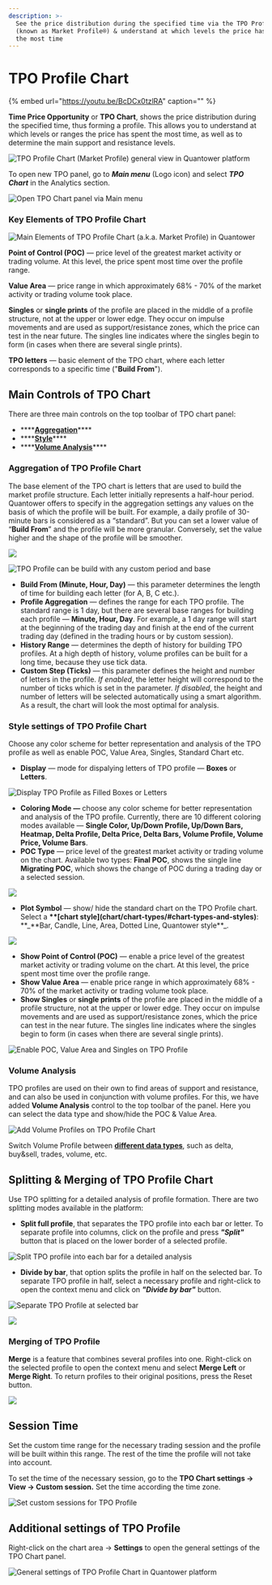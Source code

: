 ```yaml
---
description: >-
  See the price distribution during the specified time via the TPO Profile
  (known as Market Profile®) & understand at which levels the price has spent
  the most time
---
```


# TPO Profile Chart

{% embed url="https://youtu.be/BcDCx0tzlRA" caption="" %}

**Time Price Opportunity** or **TPO Chart**, shows the price distribution during the specified time, thus forming a profile. This allows you to understand at which levels or ranges the price has spent the most time, as well as to determine the main support and resistance levels.

![TPO Profile Chart \(Market Profile\) general view in Quantower platform](../.gitbook/assets/tpo-profile-chart-general-view.png)

To open new TPO panel, go to _**Main menu**_ \(Logo icon\) and select _**TPO Chart**_ in the Analytics section.

![Open TPO Chart panel via Main menu](../.gitbook/assets/tpo_start.png)

### Key Elements of TPO Profile Chart

![Main Elements of TPO Profile Chart \(a.k.a. Market Profile\) in Quantower](../.gitbook/assets/tpocontrols.png)

**Point of Control \(POC\)** — price level of the greatest market activity or trading volume. At this level, the price spent most time over the profile range.

**Value Area** — price range in which approximately 68% - 70% of the market activity or trading volume took place.

**Singles** or **single prints** of the profile are placed in the middle of a profile structure, not at the upper or lower edge. They occur on impulse movements and are used as support/resistance zones, which the price can test in the near future. The singles line indicates where the singles begin to form \(in cases when there are several single prints\).

**TPO letters** — basic element of the TPO chart, where each letter corresponds to a specific time \("**Build From**"\).

## Main Controls of TPO Chart

There are three main controls on the top toolbar of TPO chart panel:

* \*\*\*\*[**Aggregation**](tpo-chart.md#aggregation-of-tpo-profile-chart)\*\*\*\*
* \*\*\*\*[**Style**](tpo-chart.md#style-settings-of-tpo-profile-chart)\*\*\*\*
* \*\*\*\*[**Volume Analysis**](tpo-chart.md#volume-analysis)\*\*\*\*

### Aggregation of TPO Profile Chart

The base element of the TPO chart is letters that are used to build the market profile structure. Each letter initially represents a half-hour period. Quantower offers to specify in the aggregation settings any values on the basis of which the profile will be built. For example, a daily profile of 30-minute bars is considered as a “standard”. But you can set a lower value of “**Build From**” and the profile will be more granular. Conversely, set the value higher and the shape of the profile will be smoother.

![](../.gitbook/assets/custom-period.gif)

![TPO Profile can be build with any custom period and base](../.gitbook/assets/screenshot_11.png)

* **Build From \(Minute, Hour, Day\)** — this parameter determines the length of time for building each letter \(for A, B, C etc.\).
* **Profile Aggregation** — defines the range for each TPO profile. The standard range is 1 day, but there are several base ranges for building each profile — **Minute, Hour, Day**. For example, a 1 day range will start at the beginning of the trading day and finish at the end of the current trading day \(defined in the trading hours or by custom session\).
* **History Range** — determines the depth of history for building TPO profiles. At a high depth of history, volume profiles can be built for a long time, because they use tick data.
* **Custom Step \(Ticks\)** — this parameter defines the height and number of letters in the profile. _If enabled_, the letter height will correspond to the number of ticks which is set in the parameter. _If disabled_, the height and number of letters will be selected automatically using a smart algorithm. As a result, the chart will look the most optimal for analysis.

### Style settings of TPO Profile Chart

Choose any color scheme for better representation and analysis of the TPO profile as well as enable POC, Value Area, Singles, Standard Chart etc.

* **Display** — mode for dispalying letters of TPO profile — **Boxes** or **Letters**.

![Display TPO Profile as Filled Boxes or Letters](../.gitbook/assets/display-boxes-or-letters.png)

* **Coloring Mode —** choose any color scheme for better representation and analysis of the TPO profile. Currently, there are 10 different coloring modes available — **Single Color, Up/Down Profile, Up/Down Bars, Heatmap, Delta Profile, Delta Price, Delta Bars, Volume Profile, Volume Price, Volume Bars**. 
* **POC Type** — price level of the greatest market activity or trading volume on the chart. Available two types:  **Final POC**, shows the single line **Migrating POC**, which shows the change of POC during a trading day or a selected session.

![](../.gitbook/assets/migrating-poc.gif)

* **Plot Symbol** — show/ hide the standard chart on the TPO Profile chart. Select a **\*\*\[**chart style**\]\(chart/chart-types/\#chart-types-and-styles\)**: **\_**Bar, Candle, Line, Area, Dotted Line, Quantower style\*\*\_.

![](../.gitbook/assets/overlaying-chart.gif)

* **Show Point of Control \(POC\)** — enable a price level of the greatest market activity or trading volume on the chart. At this level, the price spent most time over the profile range. 
* **Show Value Area** — enable price range in which approximately 68% - 70% of the market activity or trading volume took place. 
* **Show Singles** or **single prints** of the profile are placed in the middle of a profile structure, not at the upper or lower edge. They occur on impulse movements and are used as support/resistance zones, which the price can test in the near future. The singles line indicates where the singles begin to form \(in cases when there are several single prints\).

![Enable POC, Value Area and Singles on TPO Profile](../.gitbook/assets/key-elemetns-tpo.gif)

### Volume Analysis

TPO profiles are used on their own to find areas of support and resistance, and can also be used in conjunction with volume profiles. For this, we have added **Volume Analysis** control to the top toolbar of the panel. Here you can select the data type and show/hide the POC & Value Area.

![Add Volume Profiles on TPO Profile Chart](../.gitbook/assets/volume-analysis-tpo.gif)

Switch Volume Profile between [**different data types**](chart/volume-analysis-tools/#data-types-of-volume-analysis-tools), such as delta, buy&sell, trades, volume, etc.

## Splitting & Merging of TPO Profile Chart

Use TPO splitting for a detailed analysis of profile formation. There are two splitting modes available in the platform:

* **Split full profile**, that separates the TPO profile into each bar or letter. To separate profile into columns, click on the profile and press _**"Split"**_ button that is placed on the lower border of a selected profile.

![Split TPO profile into each bar for a detailed analysis](../.gitbook/assets/splitting.gif)

* **Divide by bar**, that option splits the profile in half on the selected bar. To separate TPO profile in half, select a necessary profile and right-click to open the context menu and click on _**"Divide by bar"**_ button.

![Separate TPO Profile at selected bar](../.gitbook/assets/divide-at-bar.png)

![](../.gitbook/assets/dividing.gif)

### Merging of TPO Profile

**Merge** is a feature that combines several profiles into one. Right-click on the selected profile to open the context menu and select **Merge Left** or **Merge Right**. To return profiles to their original positions, press the Reset button.

![](../.gitbook/assets/merging-tpo-profile_market-profile.gif)

## Session Time

Set the custom time range for the necessary trading session and the profile will be built within this range. The rest of the time the profile will not take into account.

To set the time of the necessary session, go to the **TPO Chart settings -&gt; View -&gt; Custom session.** Set the time according the time zone.

![Set custom sessions for TPO Profile](../.gitbook/assets/custom-session-time.gif)

## Additional settings of TPO Profile

Right-click on the chart area -&gt; **Settings** to open the general settings of the TPO Chart panel.

![General settings of TPO Profile Chart in Quantower platform](../.gitbook/assets/tpo-chart-settings.png)

